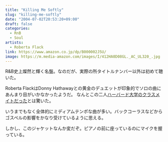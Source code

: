 ```yaml
---
title: "Killing Me Softly"
slug: "killing-me-softly"
date: "2004-07-02T20:53:20+09:00"
draft: false
categories: 
  - RnB
  - Soul
artists:
  - Roberta Flack
link: https://www.amazon.co.jp/dp/B000002J5U/
image: https://m.media-amazon.com/images/I/412HA0D08GL._AC_UL320_.jpg
---
```

R&B史上燦然と輝く名盤。なのだが、実際の所タイトルナンバー以外は初めて聴いた。
<!--more-->
Roberta FlackはDonny Hathawayとの黄金のデュエットが印象的でソロの曲にあんまり目がいかなかったようだ。
なんとこの二人[ハーバード大学のクラスメイトだった](http://www.cam.hi-ho.ne.jp/kt-tokyo/robertaflack.html)とは驚いた。 

いうまでもなく全体的にミディアムテンポな曲が多い。バックコーラスなどからゴスペルの影響をかなり受けているように思える。

しかし、このジャケットなんか変だぞ。ピアノの前に座っているのにマイクを握っている。
